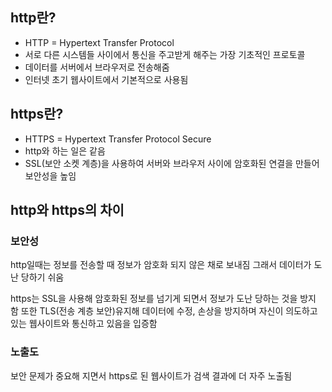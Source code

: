 ## http란?

- HTTP = Hypertext Transfer Protocol
- 서로 다른 시스템들 사이에서 통신을 주고받게 해주는 가장 기초적인 프로토콜
- 데이터를 서버에서 브라우저로 전송해줌
- 인터넷 초기 웹사이트에서 기본적으로 사용됨

## https란?

- HTTPS = Hypertext Transfer Protocol Secure
- http와 하는 일은 같음
- SSL(보안 소켓 계층)을 사용하여 서버와 브라우저 사이에 암호화된 연결을 만들어 보안성을 높임

## http와 https의 차이

### 보안성

http일때는 정보를 전송할 때 정보가 암호화 되지 않은 채로 보내짐 그래서 데이터가 도난 당하기 쉬움

https는 SSL을 사용해 암호화된 정보를 넘기게 되면서 정보가 도난 당하는 것을 방지   함 또한 TLS(전송 계층 보안)유지해 데이터에 수정, 손상을 방지하며 자신이 의도하고 있는 웹사이트와 통신하고 있음을 입증함

### 노출도

보안 문제가 중요해 지면서 https로 된 웹사이트가 검색 결과에 더 자주 노출됨